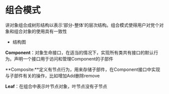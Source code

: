 # 组合模式

讲对象组合成树形结构以表示‘部分-整体’的层次结构。组合模式使得用户对党个对象和组合对象的使用具有一致性

* 结构图


**Component**：对象生命接口，在适当的情况下，实现所有类共有接口的默认行为。声明一个接口用于访问和管理Component的子部件

**Composite:**定义有节点行为，用来存储子部件，在Component接口中实现与子部件有关的操作，比如增加Add删除remove

**Leaf**：在组合中表示叶节点对象，叶节点没有子节点